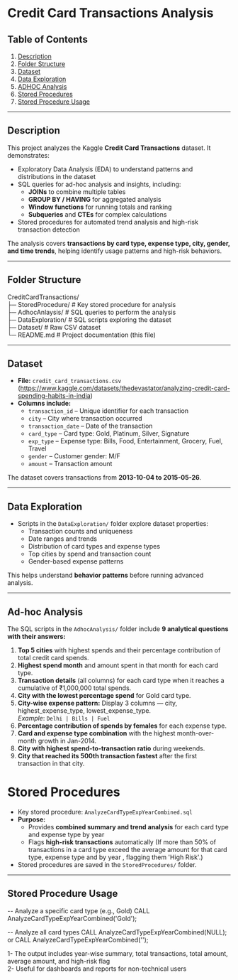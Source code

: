 # Credit Card Transactions Analysis

## Table of Contents
1. [Description](#description)
2. [Folder Structure](#folder-structure)
3. [Dataset](#dataset)
4. [Data Exploration](#data-exploration)
5. [ADHOC Analysis](#adhoc-analysis)
6. [Stored Procedures](#stored-procedures)
7. [Stored Procedure Usage](#stored-procedure-usage)

---

## Description
This project analyzes the Kaggle **Credit Card Transactions** dataset. It demonstrates:

- Exploratory Data Analysis (EDA) to understand patterns and distributions in the dataset
- SQL queries for ad-hoc analysis and insights, including:
  - **JOINs** to combine multiple tables
  - **GROUP BY / HAVING** for aggregated analysis
  - **Window functions** for running totals and ranking
  - **Subqueries** and **CTEs** for complex calculations
- Stored procedures for automated trend analysis and high-risk transaction detection


The analysis covers **transactions by card type, expense type, city, gender, and time trends**, helping identify usage patterns and high-risk behaviors.

---

## Folder Structure
CreditCardTransactions/  
├─ StoredProcedure/ # Key stored procedure for analysis  
├─ AdhocAnlaysis/ # SQL queries to perform the analysis  
├─ DataExploration/ # SQL scripts exploring the dataset  
├─ Dataset/ # Raw CSV dataset  
└─ README.md # Project documentation (this file)  

---

## Dataset
- **File:** `credit_card_transactions.csv` (https://www.kaggle.com/datasets/thedevastator/analyzing-credit-card-spending-habits-in-india)
- **Columns include:**  
  - `transaction_id` – Unique identifier for each transaction  
  - `city` – City where transaction occurred  
  - `transaction_date` – Date of the transaction  
  - `card_type` – Card type: Gold, Platinum, Silver, Signature  
  - `exp_type` – Expense type: Bills, Food, Entertainment, Grocery, Fuel, Travel  
  - `gender` – Customer gender: M/F  
  - `amount` – Transaction amount  

The dataset covers transactions from **2013-10-04 to 2015-05-26**.

---

## Data Exploration
- Scripts in the `DataExploration/` folder explore dataset properties:  
  - Transaction counts and uniqueness  
  - Date ranges and trends  
  - Distribution of card types and expense types  
  - Top cities by spend and transaction count  
  - Gender-based expense patterns  

This helps understand **behavior patterns** before running advanced analysis.

---

## Ad-hoc Analysis

The SQL scripts in the `AdhocAnalysis/` folder include **9 analytical questions with their answers:**

1. **Top 5 cities** with highest spends and their percentage contribution of total credit card spends.  
2. **Highest spend month** and amount spent in that month for each card type.  
3. **Transaction details** (all columns) for each card type when it reaches a cumulative of ₹1,000,000 total spends.  
4. **City with the lowest percentage spend** for Gold card type.  
5. **City-wise expense pattern:** Display 3 columns — city, highest_expense_type, lowest_expense_type.  
   _Example_: `Delhi | Bills | Fuel`  
6. **Percentage contribution of spends by females** for each expense type.  
7. **Card and expense type combination** with the highest month-over-month growth in Jan-2014.  
8. **City with highest spend-to-transaction ratio** during weekends.  
9. **City that reached its 500th transaction fastest** after the first transaction in that city.



# Stored Procedures
- Key stored procedure: `AnalyzeCardTypeExpYearCombined.sql`  
- **Purpose:**  
  - Provides **combined summary and trend analysis** for each card type and expense type by year  
  - Flags **high-risk transactions** automatically (If more than 50% of transactions in a card type exceed the average amount for that card type, expense type and by year , flagging them 'High Risk'.)  
- Stored procedures are saved in the `StoredProcedures/` folder.

---

## Stored Procedure Usage
-- Analyze a specific card type (e.g., Gold)
CALL AnalyzeCardTypeExpYearCombined('Gold');

-- Analyze all card types
CALL AnalyzeCardTypeExpYearCombined(NULL); or CALL AnalyzeCardTypeExpYearCombined('');

 1- The output includes year-wise summary, total transactions, total amount, average amount, and high-risk flag  
 2- Useful for dashboards and reports for non-technical users  
 
 
